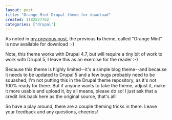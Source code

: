 ```yaml
--- 
layout: post
title: "Orange Mint Drupal theme for download"
created: 1182527762
categories: ["drupal"]
---
```

As noted in <a href="http://tedserbinski.com/drupal/ted-2-0-a-site-redesign/">my previous post</a>, the previous <strong>ts</strong> theme, called "Orange Mint" is now available for download :-)

Note, this theme works with Drupal 4.7, but will require a tiny bit of work to work with Drupal 5, I leave this as an exercise for the reader :-)

Because this theme is highly limited--it's a simple blog theme--and because it needs to be updated to Drupal 5 and a few bugs probably need to be squashed, I'm not putting this in the Drupal theme repository, as it's not 100% ready for there. But if anyone wants to take the theme, adjust it, make it more usable and upload it, by all means, please do so! I just ask that a credit link back here as the original source, that's all!

So have a play around, there are a couple theming tricks in there. Leave your feedback and any questions, cheerios!
